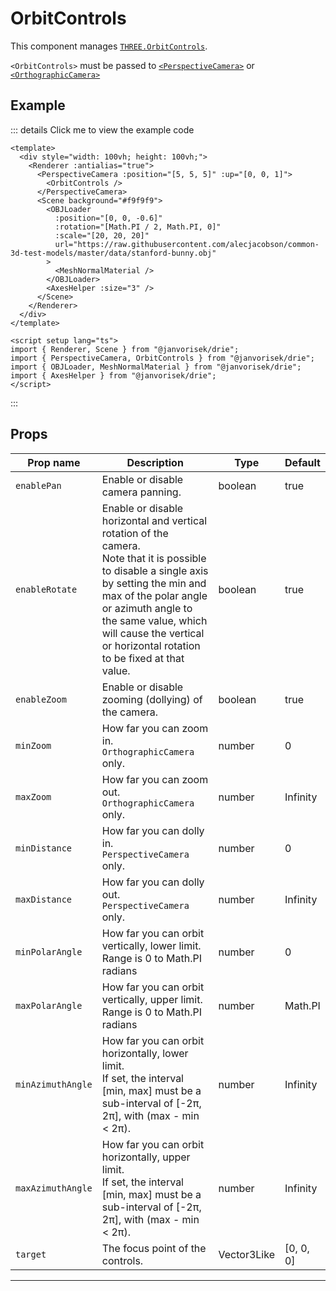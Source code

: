 # OrbitControls

  <script setup>
  import OrbitControls from '../../examples/OrbitControls.vue'
  </script>

This component manages [`THREE.OrbitControls`](https://threejs.org/docs/#examples/en/controls/OrbitControls).

`<OrbitControls>` must be passed to [`<PerspectiveCamera>`](/components/Cameras/PerspectiveCamera) or [`<OrthographicCamera>`](/components/Cameras/OrthographicCamera)

## Example

  <ClientOnly>
  <OrbitControls />
  </ClientOnly>

::: details Click me to view the example code

```vue{5}
<template>
  <div style="width: 100vh; height: 100vh;">
    <Renderer :antialias="true">
      <PerspectiveCamera :position="[5, 5, 5]" :up="[0, 0, 1]">
        <OrbitControls />
      </PerspectiveCamera>
      <Scene background="#f9f9f9">
        <OBJLoader
          :position="[0, 0, -0.6]"
          :rotation="[Math.PI / 2, Math.PI, 0]"
          :scale="[20, 20, 20]"
          url="https://raw.githubusercontent.com/alecjacobson/common-3d-test-models/master/data/stanford-bunny.obj"
        >
          <MeshNormalMaterial />
        </OBJLoader>
        <AxesHelper :size="3" />
      </Scene>
    </Renderer>
  </div>
</template>

<script setup lang="ts">
import { Renderer, Scene } from "@janvorisek/drie";
import { PerspectiveCamera, OrbitControls } from "@janvorisek/drie";
import { OBJLoader, MeshNormalMaterial } from "@janvorisek/drie";
import { AxesHelper } from "@janvorisek/drie";
</script>
```

:::


## Props

| Prop name       | Description                                                                                                                                                                                                                                                                               | Type        | Default            |
| --------------- | ----------------------------------------------------------------------------------------------------------------------------------------------------------------------------------------------------------------------------------------------------------------------------------------- | ----------- | ------------------ |
|` enablePan       `| Enable or disable camera panning.                                                                                                                                                                                                                                                         | boolean     | true               |
|` enableRotate    `| Enable or disable horizontal and vertical rotation of the camera.<br/>Note that it is possible to disable a single axis by setting the min and max of the polar angle or azimuth angle to the same value, which will cause the vertical or horizontal rotation to be fixed at that value. | boolean     | true               |
|` enableZoom      `| Enable or disable zooming (dollying) of the camera.                                                                                                                                                                                                                                       | boolean     | true               |
|` minZoom         `| How far you can zoom in.<br/>`OrthographicCamera` only.                                                                                                                                                                                                                                   | number      | 0                  |
|` maxZoom         `| How far you can zoom out.<br/>`OrthographicCamera` only.                                                                                                                                                                                                                                  | number      | Infinity           |
|` minDistance     `| How far you can dolly in.<br/>`PerspectiveCamera` only.                                                                                                                                                                                                                                   | number      | 0                  |
|` maxDistance     `| How far you can dolly out.<br/>`PerspectiveCamera` only.                                                                                                                                                                                                                                  | number      | Infinity           |
|` minPolarAngle   `| How far you can orbit vertically, lower limit.<br/>Range is 0 to Math.PI radians                                                                                                                                                                                                          | number      | 0                  |
|` maxPolarAngle   `| How far you can orbit vertically, upper limit.<br/>Range is 0 to Math.PI radians                                                                                                                                                                                                          | number      | Math.PI            |
|` minAzimuthAngle `| How far you can orbit horizontally, lower limit.<br/>If set, the interval [min, max] must be a sub-interval of [-2π, 2π], with (max - min &lt; 2π).                                                                                                                                       | number      | Infinity           |
|` maxAzimuthAngle `| How far you can orbit horizontally, upper limit.<br/>If set, the interval [min, max] must be a sub-interval of [-2π, 2π], with (max - min &lt; 2π).                                                                                                                                       | number      | Infinity           |
|` target          `| The focus point of the controls.                                                                                                                                                                                                                                                          | Vector3Like | [0, 0, 0] |

---

